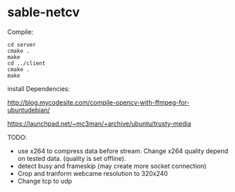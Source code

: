 # sable-netcv

Compile:
```
cd server
cmake .
make
cd ../client
cmake .
make
```

install Dependencies:

http://blog.mycodesite.com/compile-opencv-with-ffmpeg-for-ubuntudebian/

https://launchpad.net/~mc3man/+archive/ubuntu/trusty-media

TODO:
* use x264 to compress data before stream. Change x264 quality depend on tested data. (quality is set offline).
* detect busy and frameskip (may create more socket connection)
* Crop and tranform webcame resolution to 320x240
* Change tcp to udp

